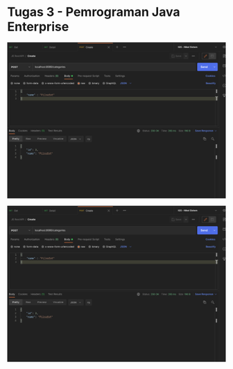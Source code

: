 # Tugas 3 - Pemrograman Java Enterprise

![alt text](https://github.com/Fatchur-Shofyan/UNIVERSITY-JE_Tugas3/blob/main/asset/Create.PNG?raw=true)


![alt text](https://github.com/Fatchur-Shofyan/UNIVERSITY-JE_Tugas3/blob/main/asset/Create.PNG)
